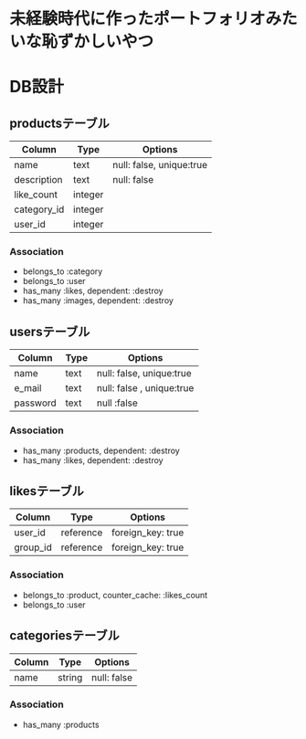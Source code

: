 # 未経験時代に作ったポートフォリオみたいな恥ずかしいやつ

# **DB設計**



## productsテーブル

|Column|Type|Options|
|------|----|-------|
|name|text|null: false, unique:true|
|description|text|null: false|
|like_count|integer|
|category_id|integer|
|user_id|integer|
### Association
- belongs_to :category
- belongs_to :user
- has_many :likes, dependent: :destroy
- has_many :images, dependent: :destroy


## usersテーブル

|Column|Type|Options|
|------|----|-------|
|name|text|null: false, unique:true|
|e_mail|text|null: false , unique:true|
|password|text|null :false|
### Association
- has_many :products, dependent: :destroy
- has_many :likes, dependent: :destroy


## likesテーブル

|Column|Type|Options|
|------|----|-------|
|user_id|reference|foreign_key: true|
|group_id|reference|foreign_key: true|
### Association
- belongs_to :product, counter_cache: :likes_count
- belongs_to :user


## categoriesテーブル

|Column|Type|Options|
|------|----|-------|
|name|string|null: false|
### Association
- has_many :products
